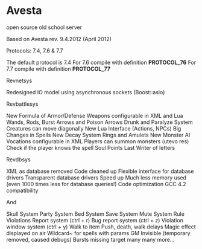 Avesta
======

open source old school server

Based on Avesta rev. 9.4.2012 (April 2012)

Protocols: 7.4, 7.6 & 7.7

The default protocol is 7.4
For 7.6 compile with definition __PROTOCOL_76__
For 7.7 compile with definition __PROTOCOL_77__

Revnetsys

Redesigned IO model using asynchronous sockets (Boost::asio)


Revbattlesys

New Formula of Armor/Defense
Weapons configurable in XML and Lua
Wands, Rods, Burst Arrows and Poison Arrows
Drunk and Paralyze System
Creatures can move diagonally
New Lua Interface (Actions, NPCs)
Big Changes in Spells
New Decay System
Rings and Amulets
New Monster AI
Vocations configurable in XML
Players can summon monsters (utevo res)
Check if the player knows the spell
Soul Points
Last Writer of letters


Revdbsys

XML as database removed
Code cleaned up
Flexible interface for database drivers
Transparent database drivers
Speed up
Much less memory used (even 1000 times less for database queries!)
Code optimization
GCC 4.2 compatibility


And

Skull System
Party System
Bed System
Save System
Mute System
Rule Violations Report system (ctrl + r)
Bug report system (ctrl + z)
Violation window system (ctrl + y)
Walk to item
Push, death, walk delays
Magic effect displayed on air
Wildcard~ for spells with params
GM Invisible (temporary removed, caused debugs)
Bursts missing target
many many more...
